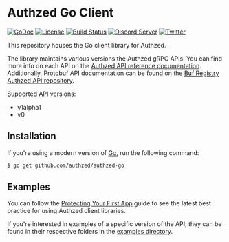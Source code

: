 # Authzed Go Client

[![GoDoc](https://godoc.org/github.com/authzed/authzed-go?status.svg)](https://godoc.org/github.com/authzed/authzed-go)
[![License](https://img.shields.io/badge/license-Apache--2.0-blue.svg)](https://www.apache.org/licenses/LICENSE-2.0.html)
[![Build Status](https://github.com/authzed/authzed-go/workflows/build/badge.svg)](https://github.com/authzed/authzed-go/actions)
[![Discord Server](https://img.shields.io/discord/844600078504951838?color=7289da&logo=discord "Discord Server")](https://discord.gg/jTysUaxXzM)
[![Twitter](https://img.shields.io/twitter/follow/authzed?color=%23179CF0&logo=twitter&style=flat-square)](https://twitter.com/authzed)

This repository houses the Go client library for Authzed.

The library maintains various versions the Authzed gRPC APIs.
You can find more info on each API on the [Authzed API reference documentation].
Additionally, Protobuf API documentation can be found on the [Buf Registry Authzed API repository].

Supported API versions:
- v1alpha1
- v0

[Authzed API Reference documentation]: https://docs.authzed.com/reference/api
[Buf Registry Authzed API repository]: https://buf.build/authzed/api/docs/main

## Installation

If you're using a modern version of [Go], run the following command:

```sh
$ go get github.com/authzed/authzed-go
```

[Go]: https://golang.org/dl/

## Examples

You can follow the [Protecting Your First App] guide to see the latest best practice for using Authzed client libraries.

If you're interested in examples of a specific version of the API, they can be found in their respective folders in the [examples directory].

[Protecting Your First App]: https://docs.authzed.com/guides/first-app
[examples directory]: /examples
